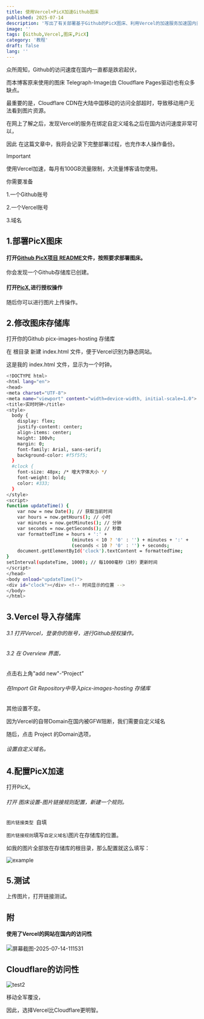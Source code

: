 ```yaml
---
title: 使用Vercel+PicX加速Github图床
published: 2025-07-14
description: '写出了有关部署基于Github的PicX图床、利用Vercel的加速服务加速国内资源访问速度的教程'
image: ''
tags: [Github,Vercel,图床,PicX]
category: '教程'
draft: false 
lang: ''
---
```


众所周知，Github的访问速度在国内一直都是跌宕起伏，

而本博客原来使用的图床 Telegraph-Image(由 Cloudflare Pages驱动)也有众多缺点。

最重要的是，Cloudflare CDN在大陆中国移动的访问全部超时，导致移动用户无法看到图片资源。

在网上了解之后，发现Vercel的服务在绑定自定义域名之后在国内访问速度非常可以，

因此 在这篇文章中，我将会记录下完整部署过程，也充作本人操作备份。

> [!IMPORTANT]
>
> 使用Vercel加速，每月有100GB流量限制，大流量博客请勿使用。
>
> 你需要准备
>
> 1.一个Github账号
>
> 2.一个Vercel账号
>
> 3.域名

## 1.部署PicX图床

#### 打开[Github PicX项目 README](https://github.com/XPoet/picx)文件，按照要求部署图床。

你会发现一个Github存储库已创建。

#### 打开[PicX](https://picx.xpoet.cn/),进行授权操作

随后你可以进行图片上传操作。

## 2.修改图床存储库

打开你的Github picx-images-hosting 存储库

在 根目录 新建 index.html 文件，便于Vercel识别为静态网站。

这是我的 index.html 文件，显示为一个时钟。

```bash
<!DOCTYPE html>
<html lang="en">
<head>
<meta charset="UTF-8">
<meta name="viewport" content="width=device-width, initial-scale=1.0">
<title>实时时钟</title>
<style>
  body {
    display: flex;
    justify-content: center;
    align-items: center;
    height: 100vh;
    margin: 0;
    font-family: Arial, sans-serif;
    background-color: #f5f5f5;
  }
  #clock {
    font-size: 48px; /* 增大字体大小 */
    font-weight: bold;
    color: #333;
  }
</style>
<script>
function updateTime() {
    var now = new Date(); // 获取当前时间
    var hours = now.getHours(); // 小时
    var minutes = now.getMinutes(); // 分钟
    var seconds = now.getSeconds(); // 秒数
    var formattedTime = hours + ':' +
                        (minutes < 10 ? '0' : '') + minutes + ':' +
                        (seconds < 10 ? '0' : '') + seconds;
    document.getElementById('clock').textContent = formattedTime;
}
setInterval(updateTime, 1000); // 每1000毫秒（1秒）更新时间
</script>
</head>
<body onload="updateTime()">
<div id="clock"></div> <!-- 时间显示的位置 -->
</body>
</html>
```

## 3.Vercel 导入存储库

###### 3.1 打开Vercel，登录你的账号，进行Github授权操作。

###### 3.2 在 Overview 界面，

点击右上角"add new"-“Project”

###### 在Import Git Repository中导入picx-images-hosting 存储库

其他设置不变。

因为Vercel的自带Domain在国内被GFW阻断，我们需要自定义域名

随后，点击 Project 的Domain选项，

###### 设置自定义域名。

## 4.配置PicX加速

打开PicX。

###### 打开 图床设置-图片链接规则配置，新建一个规则。

```图片链接类型 ```自填

```图片链接规则```填写```自定义域名```\图片在存储库的位置。

如我的图片全部放在存储库的根目录，那么配置就这么填写：

![example](https://cdn.xtawa.top/image.6f0yy4ke85.png)

## 5.测试

上传图片，打开链接测试。

## 附

#### 使用了Vercel的网站在国内的访问性

![屏幕截图-2025-07-14-111531](https://cdn.xtawa.top/屏幕截图-2025-07-14-111531.4xutwdnikd.jpg)

## Cloudflare的访问性

![test2](https://cdn.xtawa.top/屏幕截图-2025-07-14-111923.8s3lfc8l7t.webp)

移动全军覆没，

因此，选择Vercel比Cloudflare更明智。


